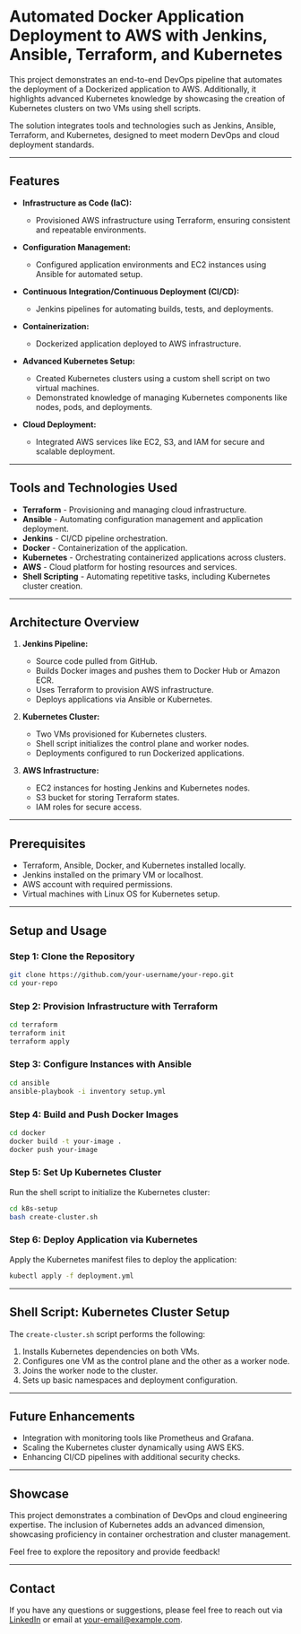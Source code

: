 
# Automated Docker Application Deployment to AWS with Jenkins, Ansible, Terraform, and Kubernetes

This project demonstrates an end-to-end DevOps pipeline that automates the deployment of a Dockerized application to AWS. Additionally, it highlights advanced Kubernetes knowledge by showcasing the creation of Kubernetes clusters on two VMs using shell scripts. 

The solution integrates tools and technologies such as Jenkins, Ansible, Terraform, and Kubernetes, designed to meet modern DevOps and cloud deployment standards. 

---

## Features

- **Infrastructure as Code (IaC):**  
  - Provisioned AWS infrastructure using Terraform, ensuring consistent and repeatable environments.
  
- **Configuration Management:**  
  - Configured application environments and EC2 instances using Ansible for automated setup.
  
- **Continuous Integration/Continuous Deployment (CI/CD):**  
  - Jenkins pipelines for automating builds, tests, and deployments.

- **Containerization:**  
  - Dockerized application deployed to AWS infrastructure.
  
- **Advanced Kubernetes Setup:**  
  - Created Kubernetes clusters using a custom shell script on two virtual machines.
  - Demonstrated knowledge of managing Kubernetes components like nodes, pods, and deployments.

- **Cloud Deployment:**  
  - Integrated AWS services like EC2, S3, and IAM for secure and scalable deployment.

---

## Tools and Technologies Used

- **Terraform** - Provisioning and managing cloud infrastructure.  
- **Ansible** - Automating configuration management and application deployment.  
- **Jenkins** - CI/CD pipeline orchestration.  
- **Docker** - Containerization of the application.  
- **Kubernetes** - Orchestrating containerized applications across clusters.  
- **AWS** - Cloud platform for hosting resources and services.  
- **Shell Scripting** - Automating repetitive tasks, including Kubernetes cluster creation.  

---

## Architecture Overview

1. **Jenkins Pipeline:**  
   - Source code pulled from GitHub.  
   - Builds Docker images and pushes them to Docker Hub or Amazon ECR.  
   - Uses Terraform to provision AWS infrastructure.  
   - Deploys applications via Ansible or Kubernetes.

2. **Kubernetes Cluster:**  
   - Two VMs provisioned for Kubernetes clusters.  
   - Shell script initializes the control plane and worker nodes.  
   - Deployments configured to run Dockerized applications.

3. **AWS Infrastructure:**  
   - EC2 instances for hosting Jenkins and Kubernetes nodes.  
   - S3 bucket for storing Terraform states.  
   - IAM roles for secure access.

---

## Prerequisites

- Terraform, Ansible, Docker, and Kubernetes installed locally.  
- Jenkins installed on the primary VM or localhost.  
- AWS account with required permissions.  
- Virtual machines with Linux OS for Kubernetes setup.  

---

## Setup and Usage

### Step 1: Clone the Repository
```bash
git clone https://github.com/your-username/your-repo.git
cd your-repo
```

### Step 2: Provision Infrastructure with Terraform
```bash
cd terraform
terraform init
terraform apply
```

### Step 3: Configure Instances with Ansible
```bash
cd ansible
ansible-playbook -i inventory setup.yml
```

### Step 4: Build and Push Docker Images
```bash
cd docker
docker build -t your-image .
docker push your-image
```

### Step 5: Set Up Kubernetes Cluster
Run the shell script to initialize the Kubernetes cluster:
```bash
cd k8s-setup
bash create-cluster.sh
```

### Step 6: Deploy Application via Kubernetes
Apply the Kubernetes manifest files to deploy the application:
```bash
kubectl apply -f deployment.yml
```

---

## Shell Script: Kubernetes Cluster Setup

The `create-cluster.sh` script performs the following:  
1. Installs Kubernetes dependencies on both VMs.  
2. Configures one VM as the control plane and the other as a worker node.  
3. Joins the worker node to the cluster.  
4. Sets up basic namespaces and deployment configuration.

---

## Future Enhancements

- Integration with monitoring tools like Prometheus and Grafana.  
- Scaling the Kubernetes cluster dynamically using AWS EKS.  
- Enhancing CI/CD pipelines with additional security checks.

---

## Showcase

This project demonstrates a combination of DevOps and cloud engineering expertise. The inclusion of Kubernetes adds an advanced dimension, showcasing proficiency in container orchestration and cluster management.

Feel free to explore the repository and provide feedback!

---

## Contact

If you have any questions or suggestions, please feel free to reach out via [LinkedIn](https://www.linkedin.com/in/your-profile) or email at your-email@example.com.
